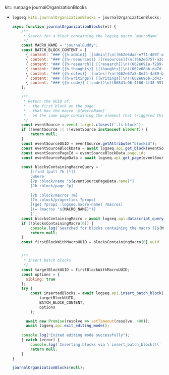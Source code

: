 kit:: runpage journalOrganizationBlocks

- ```javascript
  logseq.kits.journalOrganizationBlocks = journalOrganizationBlocks;
  
  async function journalOrganizationBlocks(el) {
      /**
       * Search for a block containing the logseq macro `macroName`  
       */
      const MACRO_NAME = "journalBuddy";
      const BATCH_BLOCK_CONTENT = [
        { content: "### {{h-admin}} [[admin]]\n((662e6daa-e7f1-489f-a8ae-d40add917aa1))" },
        { content: "### {{h-resources}} [[resources]]\n((662e6757-a3ce-4379-9519-52d6b6133dfb))" },
        { content: "### {{h-research}} [[research]]\n((662e691a-f289-4178-8828-d8d624de58c5))" },
        { content: "### {{h-thoughts}} [[thoughts]]\n((662e68bb-da7d-4c47-a248-71f8c4554969))" },
        { content: "### {{h-notes}} [[notes]]\n((662e67a8-8e34-4a89-b3f9-7d4fa65a47f7))" },
        { content: "### {{h-writings}} [[writings]]\n((662e696b-3d43-4201-acf5-76879c81cdc6))" },
        { content: "### {{h-code}} [[code]]\n((66841c96-4f60-4f38-9511-29506db47192))" }
      ];
  
      /**
       * Return the UUID of:
       * - the first block on the page
       * - that has the macro `${macroName}`
       * - on the same page containing the element that triggered this function
       */
      const eventSource = event.target.closest('.ls-block');
      if (!eventSource || !(eventSource instanceof Element)) {
          return null;
      }
      const eventSourceUUID = eventSource.getAttribute("blockid");
      const eventSourceBlockData = await logseq.api.get_block(eventSourceUUID);
      const eventSourcePageId = eventSourceBlockData.page.id;
      const eventSourcePageData = await logseq.api.get_page(eventSourcePageId);
      
      const blocksContainingMacroQuery = `
          [:find (pull ?b [*])
          :where
          [?p :block/name "${eventSourcePageData.name}"]
          [?b :block/page ?p]
          
          [?b :block/macros ?m]
          [?m :block/properties ?props]
          [(get ?props :logseq.macro-name) ?macros]
          [(= ?macros "${MACRO_NAME}")]
          ]`;
      const blocksContainingMacro = await logseq.api.datascript_query(blocksContainingMacroQuery)?.flat();
      if (!blocksContainingMacro[0]) {
          console.log(`Searched for blocks containing the macro {{${MACRO_NAME}}} but none were found.`)
          return null;
      }
      const firstBlockWithMacroUUID = blocksContainingMacro[0].uuid
  
  
      /**
       * Insert batch blocks
       */
      const targetBlockUUID = firstBlockWithMacroUUID;
      const options = {
        sibling: true
      };
      try {
          const insertedBlocks = await logseq.api.insert_batch_block(
              targetBlockUUID,
              BATCH_BLOCK_CONTENT,
              options
          );
  
        await new Promise(resolve => setTimeout(resolve, 400));
        await logseq.api.exit_editing_mode();
       
      console.log("Exited editing mode successfully");
      } catch (error) {
          console.log(`Inserting blocks via \`insert_batch_block()\` failed.\ntargetBlockUUID: ${targetBlockUUID}\n${error}`);
          return null;
      }
  }
  
  journalOrganizationBlocks(null);
  ```
